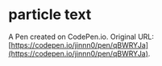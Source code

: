 # particle text

A Pen created on CodePen.io. Original URL: [https://codepen.io/jinnn0/pen/qBWRYJa](https://codepen.io/jinnn0/pen/qBWRYJa).


